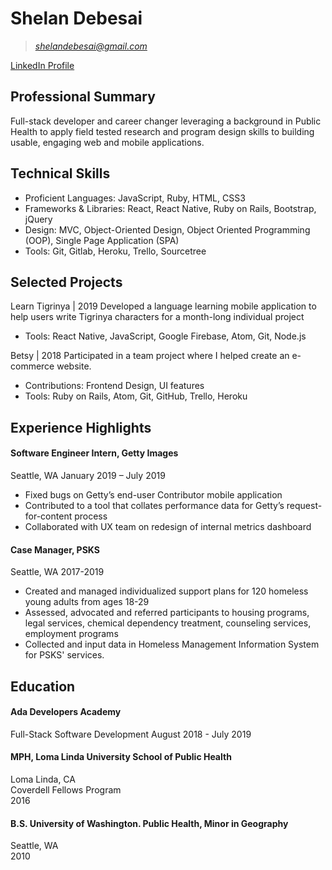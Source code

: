 # Shelan Debesai  
>*shelandebesai@gmail.com* 

[LinkedIn Profile](https://www.linkedin.com/in/s-j-debesai/)

## Professional Summary 
Full-stack developer and career changer leveraging a background in Public Health to apply field tested research and program design skills to building usable, engaging web and mobile applications. 

## Technical Skills
* Proficient Languages: JavaScript, Ruby, HTML, CSS3
* Frameworks & Libraries: React, React Native, Ruby on Rails, Bootstrap, jQuery
* Design: MVC, Object-Oriented Design, Object Oriented Programming (OOP), Single Page Application (SPA)
* Tools: Git, Gitlab, Heroku, Trello, Sourcetree 

## Selected Projects
Learn Tigrinya | 2019 
Developed a language learning mobile application to help users write Tigrinya characters for a month-long individual project
* Tools: React Native, JavaScript, Google Firebase, Atom, Git, Node.js 

Betsy | 2018 
Participated in a team project where I helped create an e-commerce website. 
* Contributions: Frontend Design, UI features 
* Tools: Ruby on Rails, Atom, Git, GitHub, Trello, Heroku 

## Experience Highlights 

#### Software Engineer Intern, Getty Images
Seattle, WA
January 2019 – July 2019	 
* Fixed bugs on Getty’s end-user Contributor mobile application 
* Contributed to a tool that collates performance data for Getty’s request-for-content process
* Collaborated with UX team on redesign of internal metrics dashboard

#### Case Manager, PSKS
Seattle, WA
2017-2019

* Created and managed individualized support plans for 120 homeless young adults from ages 18-29
* Assessed, advocated and referred participants to housing programs, legal services, chemical dependency treatment, counseling services, employment programs 
* Collected and input data in Homeless Management Information System for PSKS' services.

## Education  

#### Ada Developers Academy
Full-Stack Software Development
August 2018 - July 2019 

#### MPH, Loma Linda University School of Public Health  
Loma Linda, CA  
Coverdell Fellows Program  
2016

#### B.S. University of Washington. Public Health, Minor in Geography  
Seattle, WA  
2010



